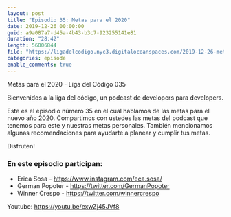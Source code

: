 ```yaml
---
layout: post
title: "Episodio 35: Metas para el 2020"
date: 2019-12-26 00:00:00
guid: a9a087a7-d45a-4b43-b3c7-923255141e81
duration: "28:42"
length: 56006844 
file: "https://ligadelcodigo.nyc3.digitaloceanspaces.com/2019-12-26-metas-para-el-2020.mp3"
categories: episode
enable_comments: true
---
```


Metas para el 2020 - Liga del Código 035

Bienvenidos a la liga del código, un podcast de developers para developers.

Este es el episodio número 35 en el cual hablamos de las metas para el nuevo año 2020. Compartimos con ustedes las metas del podcast que tenemos para este y nuestras metas personales. También mencionamos algunas recomendaciones para ayudarte a planear y cumplir tus metas.

Disfruten!

### En este episodio participan:
- Erica Sosa - https://www.instagram.com/eca.sosa/
- German Popoter - https://twitter.com/GermanPopoter
- Winner Crespo - https://twitter.com/winnercrespo

Youtube: https://youtu.be/exwZj45JVf8
